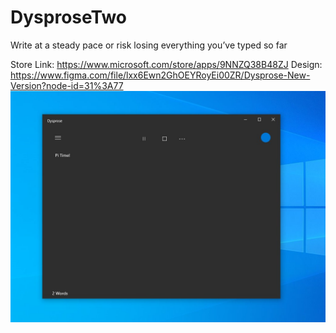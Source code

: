 # DysproseTwo
Write at a steady pace or risk losing everything you’ve typed so far

Store Link: https://www.microsoft.com/store/apps/9NNZQ38B48ZJ
Design: https://www.figma.com/file/lxx6Ewn2GhOEYRoyEi00ZR/Dysprose-New-Version?node-id=31%3A77
![](img/DysImage.jpg)
